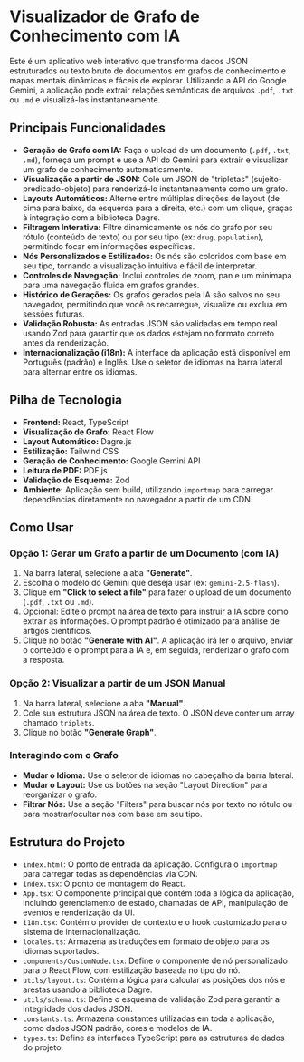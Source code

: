 # Visualizador de Grafo de Conhecimento com IA

Este é um aplicativo web interativo que transforma dados JSON estruturados ou texto bruto de documentos em grafos de conhecimento e mapas mentais dinâmicos e fáceis de explorar. Utilizando a API do Google Gemini, a aplicação pode extrair relações semânticas de arquivos `.pdf`, `.txt` ou `.md` e visualizá-las instantaneamente.

## Principais Funcionalidades

- **Geração de Grafo com IA:** Faça o upload de um documento (`.pdf`, `.txt`, `.md`), forneça um prompt e use a API do Gemini para extrair e visualizar um grafo de conhecimento automaticamente.
- **Visualização a partir de JSON:** Cole um JSON de "tripletas" (sujeito-predicado-objeto) para renderizá-lo instantaneamente como um grafo.
- **Layouts Automáticos:** Alterne entre múltiplas direções de layout (de cima para baixo, da esquerda para a direita, etc.) com um clique, graças à integração com a biblioteca Dagre.
- **Filtragem Interativa:** Filtre dinamicamente os nós do grafo por seu rótulo (conteúdo de texto) ou por seu tipo (ex: `drug`, `population`), permitindo focar em informações específicas.
- **Nós Personalizados e Estilizados:** Os nós são coloridos com base em seu tipo, tornando a visualização intuitiva e fácil de interpretar.
- **Controles de Navegação:** Inclui controles de zoom, pan e um minimapa para uma navegação fluida em grafos grandes.
- **Histórico de Gerações:** Os grafos gerados pela IA são salvos no seu navegador, permitindo que você os recarregue, visualize ou exclua em sessões futuras.
- **Validação Robusta:** As entradas JSON são validadas em tempo real usando Zod para garantir que os dados estejam no formato correto antes da renderização.
- **Internacionalização (i18n):** A interface da aplicação está disponível em Português (padrão) e Inglês. Use o seletor de idiomas na barra lateral para alternar entre os idiomas.

## Pilha de Tecnologia

- **Frontend:** React, TypeScript
- **Visualização de Grafo:** React Flow
- **Layout Automático:** Dagre.js
- **Estilização:** Tailwind CSS
- **Geração de Conhecimento:** Google Gemini API
- **Leitura de PDF:** PDF.js
- **Validação de Esquema:** Zod
- **Ambiente:** Aplicação sem build, utilizando `importmap` para carregar dependências diretamente no navegador a partir de um CDN.

## Como Usar

### Opção 1: Gerar um Grafo a partir de um Documento (com IA)

1.  Na barra lateral, selecione a aba **"Generate"**.
2.  Escolha o modelo do Gemini que deseja usar (ex: `gemini-2.5-flash`).
3.  Clique em **"Click to select a file"** para fazer o upload de um documento (`.pdf`, `.txt` ou `.md`).
4.  Opcional: Edite o prompt na área de texto para instruir a IA sobre como extrair as informações. O prompt padrão é otimizado para análise de artigos científicos.
5.  Clique no botão **"Generate with AI"**. A aplicação irá ler o arquivo, enviar o conteúdo e o prompt para a IA e, em seguida, renderizar o grafo com a resposta.

### Opção 2: Visualizar a partir de um JSON Manual

1.  Na barra lateral, selecione a aba **"Manual"**.
2.  Cole sua estrutura JSON na área de texto. O JSON deve conter um array chamado `triplets`.
3.  Clique no botão **"Generate Graph"**.

### Interagindo com o Grafo

- **Mudar o Idioma:** Use o seletor de idiomas no cabeçalho da barra lateral.
- **Mudar o Layout:** Use os botões na seção "Layout Direction" para reorganizar o grafo.
- **Filtrar Nós:** Use a seção "Filters" para buscar nós por texto no rótulo ou para mostrar/ocultar nós com base em seu tipo.

## Estrutura do Projeto

- `index.html`: O ponto de entrada da aplicação. Configura o `importmap` para carregar todas as dependências via CDN.
- `index.tsx`: O ponto de montagem do React.
- `App.tsx`: O componente principal que contém toda a lógica da aplicação, incluindo gerenciamento de estado, chamadas de API, manipulação de eventos e renderização da UI.
- `i18n.tsx`: Contém o provider de contexto e o hook customizado para o sistema de internacionalização.
- `locales.ts`: Armazena as traduções em formato de objeto para os idiomas suportados.
- `components/CustomNode.tsx`: Define o componente de nó personalizado para o React Flow, com estilização baseada no tipo do nó.
- `utils/layout.ts`: Contém a lógica para calcular as posições dos nós e arestas usando a biblioteca Dagre.
- `utils/schema.ts`: Define o esquema de validação Zod para garantir a integridade dos dados JSON.
- `constants.ts`: Armazena constantes utilizadas em toda a aplicação, como dados JSON padrão, cores e modelos de IA.
- `types.ts`: Define as interfaces TypeScript para as estruturas de dados do projeto.
